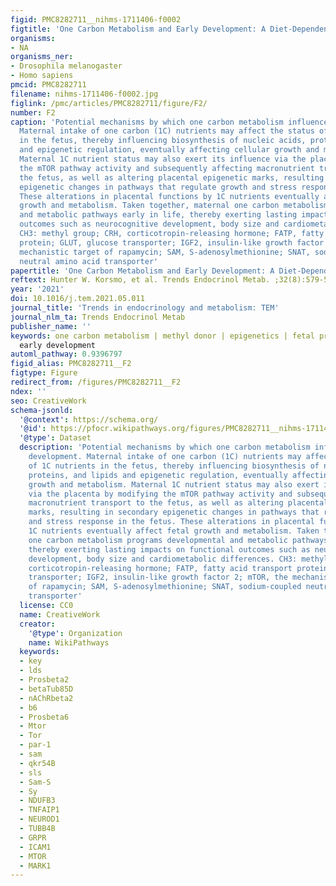 ```yaml
---
figid: PMC8282711__nihms-1711406-f0002
figtitle: 'One Carbon Metabolism and Early Development: A Diet-Dependent Destiny'
organisms:
- NA
organisms_ner:
- Drosophila melanogaster
- Homo sapiens
pmcid: PMC8282711
filename: nihms-1711406-f0002.jpg
figlink: /pmc/articles/PMC8282711/figure/F2/
number: F2
caption: 'Potential mechanisms by which one carbon metabolism influences early development.
  Maternal intake of one carbon (1C) nutrients may affect the status of 1C nutrients
  in the fetus, thereby influencing biosynthesis of nucleic acids, proteins, and lipids
  and epigenetic regulation, eventually affecting cellular growth and metabolism.
  Maternal 1C nutrient status may also exert its influence via the placenta by modifying
  the mTOR pathway activity and subsequently affecting macronutrient transport to
  the fetus, as well as altering placental epigenetic marks, resulting in secondary
  epigenetic changes in pathways that regulate growth and stress response in the fetus.
  These alterations in placental functions by 1C nutrients eventually affect fetal
  growth and metabolism. Taken together, maternal one carbon metabolism programs developmental
  and metabolic pathways early in life, thereby exerting lasting impacts on functional
  outcomes such as neurocognitive development, body size and cardiometabolic differences.
  CH3: methyl group; CRH, corticotropin-releasing hormone; FATP, fatty acid transport
  protein; GLUT, glucose transporter; IGF2, insulin-like growth factor 2; mTOR, the
  mechanistic target of rapamycin; SAM, S-adenosylmethionine; SNAT, sodium-coupled
  neutral amino acid transporter'
papertitle: 'One Carbon Metabolism and Early Development: A Diet-Dependent Destiny.'
reftext: Hunter W. Korsmo, et al. Trends Endocrinol Metab. ;32(8):579-593.
year: '2021'
doi: 10.1016/j.tem.2021.05.011
journal_title: 'Trends in endocrinology and metabolism: TEM'
journal_nlm_ta: Trends Endocrinol Metab
publisher_name: ''
keywords: one carbon metabolism | methyl donor | epigenetics | fetal programming |
  early development
automl_pathway: 0.9396797
figid_alias: PMC8282711__F2
figtype: Figure
redirect_from: /figures/PMC8282711__F2
ndex: ''
seo: CreativeWork
schema-jsonld:
  '@context': https://schema.org/
  '@id': https://pfocr.wikipathways.org/figures/PMC8282711__nihms-1711406-f0002.html
  '@type': Dataset
  description: 'Potential mechanisms by which one carbon metabolism influences early
    development. Maternal intake of one carbon (1C) nutrients may affect the status
    of 1C nutrients in the fetus, thereby influencing biosynthesis of nucleic acids,
    proteins, and lipids and epigenetic regulation, eventually affecting cellular
    growth and metabolism. Maternal 1C nutrient status may also exert its influence
    via the placenta by modifying the mTOR pathway activity and subsequently affecting
    macronutrient transport to the fetus, as well as altering placental epigenetic
    marks, resulting in secondary epigenetic changes in pathways that regulate growth
    and stress response in the fetus. These alterations in placental functions by
    1C nutrients eventually affect fetal growth and metabolism. Taken together, maternal
    one carbon metabolism programs developmental and metabolic pathways early in life,
    thereby exerting lasting impacts on functional outcomes such as neurocognitive
    development, body size and cardiometabolic differences. CH3: methyl group; CRH,
    corticotropin-releasing hormone; FATP, fatty acid transport protein; GLUT, glucose
    transporter; IGF2, insulin-like growth factor 2; mTOR, the mechanistic target
    of rapamycin; SAM, S-adenosylmethionine; SNAT, sodium-coupled neutral amino acid
    transporter'
  license: CC0
  name: CreativeWork
  creator:
    '@type': Organization
    name: WikiPathways
  keywords:
  - key
  - lds
  - Prosbeta2
  - betaTub85D
  - nAChRbeta2
  - b6
  - Prosbeta6
  - Mtor
  - Tor
  - par-1
  - sam
  - qkr54B
  - sls
  - Sam-S
  - Sy
  - NDUFB3
  - TNFAIP1
  - NEUROD1
  - TUBB4B
  - GRPR
  - ICAM1
  - MTOR
  - MARK1
---
```

